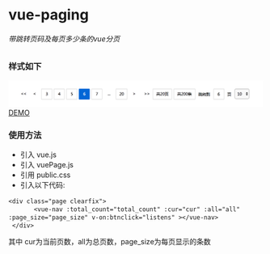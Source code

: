 # vue-paging
<h6>带跳转页码及每页多少条的vue分页</h6>

### 样式如下
<img src="https://raw.githubusercontent.com/wendychaung/vue-paging/6831c7397793cc0571e844fbe53acb614a73c241/pagepic.png" width="700">
<a href="https://wendychaung.github.io/vue-paging/" target="_blank">DEMO</a>



### 使用方法
*  引入 vue.js
*  引入 vuePage.js
*  引用 public.css
*  引入以下代码:

```
<div class="page clearfix">
       <vue-nav :total_count="total_count" :cur="cur" :all="all" :page_size="page_size" v-on:btnclick="listens" ></vue-nav>
 </div>
```

其中 cur为当前页数，all为总页数，page_size为每页显示的条数
